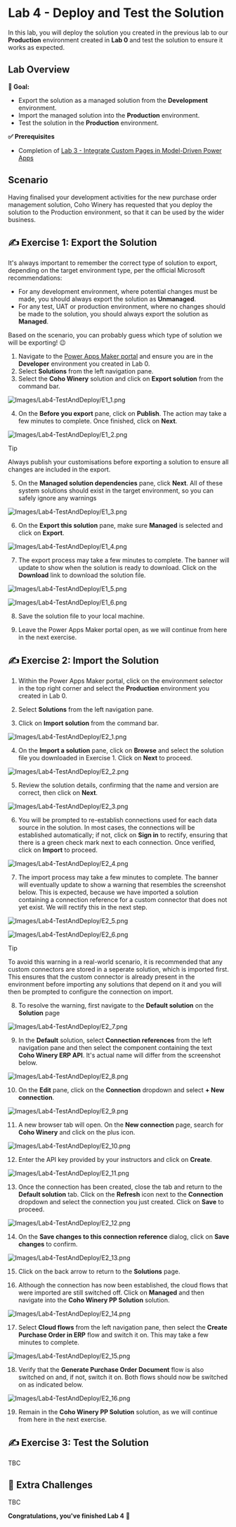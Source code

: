 # Lab 4 - Deploy and Test the Solution

In this lab, you will deploy the solution you created in the previous lab to our **Production** environment created in **Lab 0** and test the solution to ensure it works as expected.

## Lab Overview

**🎯 Goal:**

- Export the solution as a managed solution from the **Development** environment.
- Import the managed solution into the **Production** environment.
- Test the solution in the **Production** environment.

**✅ Prerequisites** 

- Completion of [Lab 3 - Integrate Custom Pages in Model-Driven Power Apps](Lab3-IntegrateCustomPagesInModelDrivenPowerApps.md)

## Scenario

Having finalised your development activities for the new purchase order management solution, Coho Winery has requested that you deploy the solution to the Production environment, so that it can be used by the wider business.

## ✍️ Exercise 1: Export the Solution

It's always important to remember the correct type of solution to export, depending on the target environment type, per the official Microsoft recommendations:
- For any development environment, where potential changes must be made, you should always export the solution as **Unmanaged**.
- For any test, UAT or production environment, where no changes should be made to the solution, you should always export the solution as **Managed**.

Based on the scenario, you can probably guess which type of solution we will be exporting! 😉

1. Navigate to the [Power Apps Maker portal](https://make.powerapps.com) and ensure you are in the **Developer** environment you created in Lab 0.
2. Select **Solutions** from the left navigation pane.
3. Select the **Coho Winery** solution and click on **Export solution** from the command bar.

![Images/Lab4-TestAndDeploy/E1_1.png](Images/Lab4-TestAndDeploy/E1_1.png)

4. On the **Before you export** pane, click on **Publish**. The action may take a few minutes to complete. Once finished, click on **Next**.

![Images/Lab4-TestAndDeploy/E1_2.png](Images/Lab4-TestAndDeploy/E1_2.png)

>[!TIP]
> Always publish your customisations before exporting a solution to ensure all changes are included in the export.

5. On the **Managed solution dependencies** pane, click **Next**. All of these system solutions should exist in the target environment, so you can safely ignore any warnings

![Images/Lab4-TestAndDeploy/E1_3.png](Images/Lab4-TestAndDeploy/E1_3.png)

6. On the **Export this solution** pane, make sure **Managed** is selected and click on **Export**.

![Images/Lab4-TestAndDeploy/E1_4.png](Images/Lab4-TestAndDeploy/E1_4.png)

7. The export process may take a few minutes to complete. The banner will update to show when the solution is ready to download. Click on the **Download** link to download the solution file.

![Images/Lab4-TestAndDeploy/E1_5.png](Images/Lab4-TestAndDeploy/E1_5.png)

![Images/Lab4-TestAndDeploy/E1_6.png](Images/Lab4-TestAndDeploy/E1_6.png)

8. Save the solution file to your local machine.

9. Leave the Power Apps Maker portal open, as we will continue from here in the next exercise.

## ✍️ Exercise 2: Import the Solution

1. Within the Power Apps Maker portal, click on the environment selector in the top right corner and select the **Production** environment you created in Lab 0.

2. Select **Solutions** from the left navigation pane.

3. Click on **Import solution** from the command bar.

![Images/Lab4-TestAndDeploy/E2_1.png](Images/Lab4-TestAndDeploy/E2_1.png)

4. On the **Import a solution** pane, click on **Browse** and select the solution file you downloaded in Exercise 1. Click on **Next** to proceed.

![Images/Lab4-TestAndDeploy/E2_2.png](Images/Lab4-TestAndDeploy/E2_2.png)

5. Review the solution details, confirming that the name and version are correct, then click on **Next**.

![Images/Lab4-TestAndDeploy/E2_3.png](Images/Lab4-TestAndDeploy/E2_3.png)

6. You will be prompted to re-establish connections used for each data source in the solution. In most cases, the connections will be established automatically; if not, click on **Sign in** to rectify, ensuring that there is a green check mark next to each connection. Once verified, click on **Import** to proceed.

![Images/Lab4-TestAndDeploy/E2_4.png](Images/Lab4-TestAndDeploy/E2_4.png)

7. The import process may take a few minutes to complete. The banner will eventually update to show a warning that resembles the screenshot below. This is expected, because we have imported a solution containing a connection reference for a custom connector that does not yet exist. We will rectify this in the next step.

![Images/Lab4-TestAndDeploy/E2_5.png](Images/Lab4-TestAndDeploy/E2_5.png)

![Images/Lab4-TestAndDeploy/E2_6.png](Images/Lab4-TestAndDeploy/E2_6.png)

> [!TIP]
> To avoid this warning in a real-world scenario, it is recommended that any custom connectors are stored in a seperate solution, which is imported first. This ensures that the custom connector is already present in the environment before importing any solutions that depend on it and you will then be prompted to configure the connection on import.

8. To resolve the warning, first navigate to the **Default solution** on the **Solution** page

![Images/Lab4-TestAndDeploy/E2_7.png](Images/Lab4-TestAndDeploy/E2_7.png)

9. In the **Default** solution, select **Connection references** from the left navigation pane and then select the component containing the text **Coho Winery ERP API**. It's actual name will differ from the screenshot below.

![Images/Lab4-TestAndDeploy/E2_8.png](Images/Lab4-TestAndDeploy/E2_8.png)

10. On the **Edit** pane, click on the **Connection** dropdown and select **+ New connection**.

![Images/Lab4-TestAndDeploy/E2_9.png](Images/Lab4-TestAndDeploy/E2_9.png)

11. A new browser tab will open. On the **New connection** page, search for **Coho Winery** and click on the plus icon.

![Images/Lab4-TestAndDeploy/E2_10.png](Images/Lab4-TestAndDeploy/E2_10.png)

12. Enter the API key provided by your instructors and click on **Create**.

![Images/Lab4-TestAndDeploy/E2_11.png](Images/Lab4-TestAndDeploy/E2_11.png)

13. Once the connection has been created, close the tab and return to the **Default solution** tab. Click on the **Refresh** icon next to the **Connection** dropdown and select the connection you just created. Click on **Save** to proceed.

![Images/Lab4-TestAndDeploy/E2_12.png](Images/Lab4-TestAndDeploy/E2_12.png)

14. On the **Save changes to this connection reference** dialog, click on **Save changes** to confirm.

![Images/Lab4-TestAndDeploy/E2_13.png](Images/Lab4-TestAndDeploy/E2_13.png)

15. Click on the back arrow to return to the **Solutions** page.

16. Although the connection has now been established, the cloud flows that were imported are still switched off. Click on **Managed** and then navigate into the **Coho Winery PP Solution** solution.

![Images/Lab4-TestAndDeploy/E2_14.png](Images/Lab4-TestAndDeploy/E2_14.png)

17. Select **Cloud flows** from the left navigation pane, then select the **Create Purchase Order in ERP** flow and switch it on. This may take a few minutes to complete.

![Images/Lab4-TestAndDeploy/E2_15.png](Images/Lab4-TestAndDeploy/E2_15.png)

18. Verify that the **Generate Purchase Order Document** flow is also switched on and, if not, switch it on. Both flows should now be switched on as indicated below.

![Images/Lab4-TestAndDeploy/E2_16.png](Images/Lab4-TestAndDeploy/E2_16.png)

19. Remain in the **Coho Winery PP Solution** solution, as we will continue from here in the next exercise.

## ✍️ Exercise 3: Test the Solution

TBC

## 🌟 Extra Challenges

TBC

**Congratulations, you've finished Lab 4** 🥳